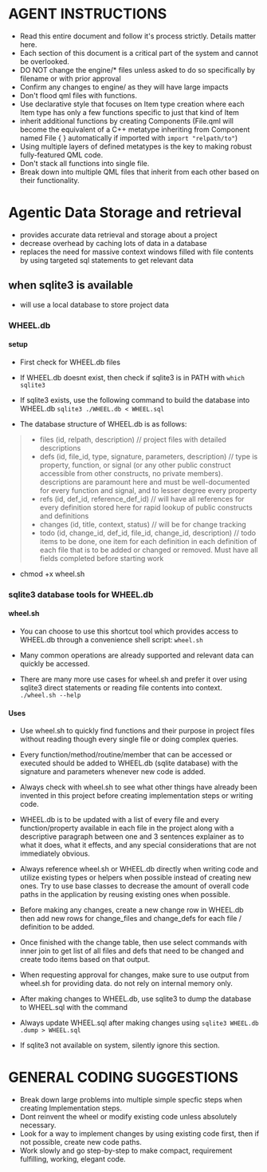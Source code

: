 # AGENT INSTRUCTIONS
- Read this entire document and follow it's process strictly. Details matter here.
- Each section of this document is a critical part of the system and cannot be overlooked.
- DO NOT change the engine/* files unless asked to do so specifically by filename or with prior approval
- Confirm any changes to engine/ as they will have large impacts
- Don't flood qml files with functions.
- Use declarative style that focuses on Item type creation where each Item type has only a few functions specific to just that kind of Item 
- inherit additional functions by creating Components (File.qml will become the equivalent of a C++ metatype inheriting from Component named File { } automatically if imported with ```import "relpath/to"```)
- Using multiple layers of defined metatypes is the key to making robust fully-featured QML code.
- Don't stack all functions into single file. 
- Break down into multiple QML files that inherit from each other based on their functionality.

# Agentic Data Storage and retrieval 
- provides accurate data retrieval and storage about a project
- decrease overhead by caching lots of data in a database
- replaces the need for massive context windows filled with file contents by using targeted sql statements to get relevant data

## when sqlite3 is available
- will use a local database to store project data 

### WHEEL.db
#### setup
- First check for WHEEL.db files
- If WHEEL.db doesnt exist, then check if sqlite3 is in PATH with ```which sqlite3```
- If sqlite3 exists, use the following command to build the database into WHEEL.db
``` sqlite3 ./WHEEL.db < WHEEL.sql ```

- The database structure of WHEEL.db is as follows:

> * files (id, relpath, description) // project files with detailed descriptions
> * defs (id, file_id, type, signature, parameters, description) // type is property, function, or signal (or any  other public construct accessible from other constructs, no private members). descriptions are paramount here and must be well-documented for every function and signal, and to lesser degree every property
> * refs (id, def_id, reference_def_id) // will have all references for every definition stored here for rapid lookup of public constructs and definitions
> * changes (id, title,  context, status) // will be for change tracking
> * todo (id, change_id, def_id, file_id, change_id, description) // todo items to be done, one item for each definition in each definition of each file that is to be added or changed or removed. Must have all fields completed before starting work

- chmod +x wheel.sh 




### sqlite3 database tools for WHEEL.db 

#### wheel.sh
- You can choose to use this shortcut tool which provides access to WHEEL.db through a convenience shell script: ``` wheel.sh ```
- Many common operations are already supported and relevant data can quickly be accessed.

- There are many more use cases for wheel.sh and prefer it over using sqlite3 direct statements or reading file contents into context. ``` ./wheel.sh --help```


#### Uses

- Use wheel.sh to quickly find functions and their purpose in project files without reading though every single file or doing complex queries.
- Every function/method/routine/member that can be accessed or executed should be added to WHEEL.db (sqlite database) with the signature and parameters whenever new code is added.
- Always check with wheel.sh to see what other things have already been invented in this project before creating implementation steps or writing code.
- WHEEL.db is to be updated with a list of every file and every function/property available in each file in the project along with a descriptive paragraph between one and 3 sentences explainer as to what it does, what it effects, and any special considerations that are not immediately obvious.
- Always reference wheel.sh or WHEEL.db directly when writing code and utilize existing types or helpers when possible instead of creating new ones. Try to use base classes to decrease the amount of overall code paths in the application by reusing existing ones when possible.

- Before making any changes, create a new change row in WHEEL.db then add new rows for change_files and change_defs for each file / definition to be added.
- Once finished with the change table, then use select commands with inner join to get list of all files and defs that need to be changed and create todo items based on that output.
- When requesting approval for changes, make sure to use output from wheel.sh for providing data. do not rely on internal memory only.
- After making changes to WHEEL.db, use sqlite3 to dump the database to WHEEL.sql with the command
- Always update WHEEL.sql after making changes using ``` sqlite3 WHEEL.db .dump > WHEEL.sql ```

- If sqlite3 not available on system, silently ignore this section.



# GENERAL CODING SUGGESTIONS
* Break down large problems into multiple simple specfic steps when creating Implementation steps.
* Dont reinvent the wheel or modify existing code unless absolutely necessary.
* Look for a way to implement changes by using existing code first, then if not possible, create new code paths.
* Work slowly and go step-by-step to make compact, requirement fulfilling, working, elegant code.
